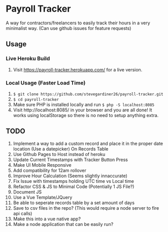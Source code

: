 # Payroll Tracker
A way for contractors/freelancers to easily track their hours in a very minimalist way. (Can use github issues for feature requests)

## Usage

### Live Heroku Build

1. Visit https://payroll-tracker.herokuapp.com/ for a live version.

### Local Usage (Faster Load Time)

1. `$ git clone https://github.com/stevegardiner26/payroll-tracker.git`
1. `$ cd payroll-tracker`
1. Make sure PHP is installed locally and run `$ php -S localhost:8085`
1. Visit http://localhost:8085/ in your browser and you are all done! It works using localStorage so there is no need to setup anything extra.

## TODO

1. Implement a way to add a custom record and place it in the proper date location (Use a datepicker) On Records Table
1. Use Github Pages to Host instead of heroku
1. Update Current Timestamps with Tracker Button Press
1. Make UI Mobile Responsive
1. Add compatibility for 12am rollover
1. Improve Hour Calculation (Seems slightly innaccurate)
1. Fix Issue with timestamps holding UTC time vs Local time
1. Refactor CSS & JS to Minimal Code (Potentially 1 JS File?)
1. Document JS
1. Use a Vue Template/JQuery
1. Be able to seperate records table by a set amount of days
1. Save to csv files in the repo? (This would require a node server to fire api calls)
1. Make this into a vue native app?
1. Make a node application that can be easily run?
